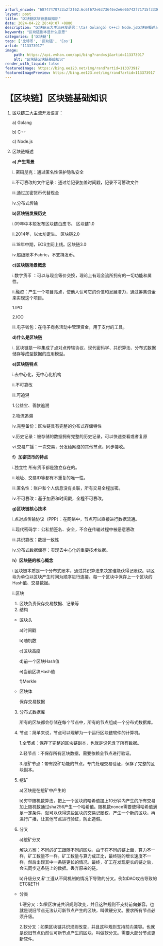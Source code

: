 ```yaml
---
arturl_encode: "68747470733a2f2f62:6c6f672e6373646e2e6e65742f71715f33363034353839382f:61727469636c652f64657461696c732f313133333733393137"
layout: post
title: "区块链区块链基础知识"
date: 2024-04-22 20:49:07 +0800
description: "区块链三大主流开发语言：\ta) Golangb) C++c) Node.js区块链概述a) 产生背景"
keywords: "区块链副本是什么意思"
categories: ['区块链']
tags: ['比特币', '区块链', 'Eos']
artid: "113373917"
image:
    path: https://api.vvhan.com/api/bing?rand=sj&artid=113373917
    alt: "区块链区块链基础知识"
render_with_liquid: false
featuredImage: https://bing.ee123.net/img/rand?artid=113373917
featuredImagePreview: https://bing.ee123.net/img/rand?artid=113373917
---
```


# 【区块链】区块链基础知识

1. 区块链三大主流开发语言：
     
   a) Golang
     
   b) C++
     
   c) Node.js
2. 区块链概述
     
   **a) 产生背景**
     
   i. 密码朋克：通过匿名性保护隐私安全
     
   ii.不可篡改的文件记录：通过给记录加盖时间戳，记录不可篡改文件
     
   iii.通过加密货币代替现金
     
   iv.分布式传输
     
   **b)区块链发展历史**
     
   i.09年中本聪发布区块链白皮书。 区块链1.0
     
   ii.2014年，以太坊诞生。 区块链2.0
     
   iii.18年中期，EOS主网上线。区块链3.0
     
   iv.超级账本:Fabric，不支持发币。
     
   **c)区块链场景概念**
     
   i.数字货币 ：可以与现金等价交换，理论上有现金流所拥有的一切功能和属性。
     
   ii.融资：产生一个项目亮点，使他人认可它的价值和发展潜力，通过筹集资金来实现这个项目。
     
   1.IPO
     
   2.ICO
     
   iii.电子钱包：在电子商务活动中管理资金，用于支付的工具。
     
   **d)什么是区块链**
     
   i. 区块链是一种集成了点对点传输协议、现代密码学、共识算法、分布式数据储存等成型数据的应用模型。
     
   **e)区块链特点**
     
   i.去中心化，无中心化机构
     
   ii.不可篡改
     
   iii.可追溯
     
   1.公益宝、善款追溯
     
   2.物流追溯
     
   iv.完整备份：区块链具有完整的分布式存储特性
     
   v.历史记录：被存储的数据拥有完整的历史记录，可以快速查看或者复原
     
   vi.交易广播：一次交易，分发给网络的其他节点，同步接收。
     
   **f）加密货币的特点**
     
   i.独立性 所有货币都是独立存在的。
     
   ii.地址、交易ID等都有不重复的唯一性。
     
   iii.匿名性：账户和个人信息没有关联，所有交易全程加密。
     
   iv.不可篡改：基于加密和时间戳，全程不可篡改。
     
   **g)区块链核心技术**
     
   i.点对点传输协议（PPP）：在网络中，节点可以直接进行数据流通。
     
   ii.现代密码学：公私钥签名、安全，不会在传输过程中被恶意篡改
     
   iii.共识篡改：数据一致性
     
   iv.分布式数据储存：实现去中心化的重要技术依据。
     
   **h）区块链的核心概念**
     
   i.区块链本质是一个分布式账本，通过共识算法来决定谁能获得记账权。以区块为单位以区块产生时间为顺序进行连接。每一个区块中保存上一个区块的Hash值、交易数据。
     
   ii.区块
   1. 区块负责保存交易数据、记录等
   2. 结构
   * 区块头
       
     a)时间戳
       
     b)随机数
       
     c)区块高度
       
     d)前一个区块Hash值
       
     e)当前区块Hash值
       
     f)Merkle
   * 区块体
       
     保存交易数据
   3. 分布式数据库
        
      所有的区块都会存储在每个节点中，所有的节点组成一个分布式数据库。
   4. 节点：简单来说，节点可以理解为一个运行区块链软件的计算机。
        
      1.全节点：保存了完整的区块链副本，也就是说包含了所有数据。
        
      2.轻节点：不保存所有区块数据，需要依赖全节点进行验证。
        
      3.挖矿节点：带有挖矿功能的节点，专门处理交易验证，保存了完整的区块副本。
   5. 挖矿
        
      a)区块是在挖矿中产生的
        
      b)穷举随机数算法，把上一个区块的哈希值加上10分钟内产生的所有交易加上随机数通过sha256产生一个哈希值。随机数nonce需要使得哈希值满足一定条件，就可以获得这些区块的交易记账权，产生一个新的区块，再进行广播，让其他节点进行验证，防止造假。
   6. 分叉
        
      a)挖矿分叉
        
      解决方案：不同的矿工跟随不同的区块，由于在不同的链上面，算力不一样，矿工数量不一样。矿工数量与算力成正比，最终链的增长速度不一样，然后出现其中一条链更长的情况。最终，矿工在发现更长的链之后，会去同步这条链上的数据。丢弃原来的链。
        
      b)升级分叉:矿工遵从不同机制的情况下导致的分叉。例如DAO攻击导致的ETC&ETH
   * 分类
       
     1.硬分叉：如果区块链共识规则改变，并且这种规则不支持前向兼容。也就是说旧节点无法认可新节点产生的区块，叫做硬分叉。要求所有节点必须升级。
       
     2.软分叉：如果区块链共识规则改变，并且这种规则支持前向兼容。也就是说旧节点仍然认可新节点产生的区块，叫做软分叉。需要大部分节点更新软件。
